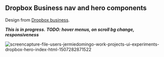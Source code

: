 ## Dropbox Business nav and hero components

Design from [Dropbox business](https://www.dropbox.com/business).

***This is in progress.***
***TODO: hover menus, on scroll bg change, responsiveness***

![screencapture-file-users-jermiedomingo-work-projects-ui-experiments-dropbox-hero-index-html-1507282871522](https://user-images.githubusercontent.com/17349825/31272470-2212c760-aa9c-11e7-907f-abad1a417a89.png)
